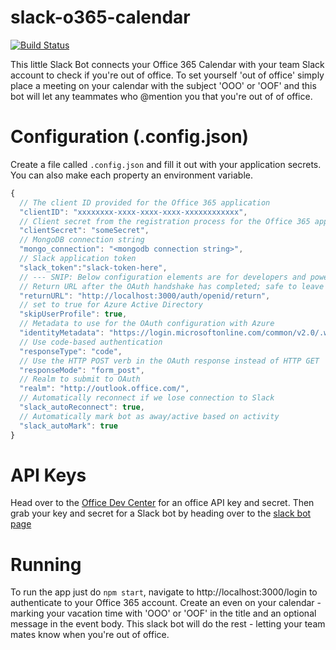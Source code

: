 # slack-o365-calendar
[![Build Status](https://travis-ci.org/sedouard/slack-o365-calendar.svg?branch=master)](https://travis-ci.org/sedouard/slack-o365-calendar)

This little Slack Bot connects your Office 365 Calendar with your team Slack account to check if you're out of office. To set yourself 'out of office' simply place a meeting on your calendar with the subject 'OOO' or 'OOF' and this bot will let any teammates who @mention you that you're out of of office.

# Configuration (.config.json)

Create a file called `.config.json` and fill it out with your application secrets. You can also make each property an environment variable.

```js
{
  // The client ID provided for the Office 365 application
  "clientID": "xxxxxxxx-xxxx-xxxx-xxxx-xxxxxxxxxxxx",
  // Client secret from the registration process for the Office 365 application
  "clientSecret": "someSecret",
  // MongoDB connection string
  "mongo_connection": "<mongodb connection string>",
  // Slack application token
  "slack_token":"slack-token-here",
  // --- SNIP: Below configuration elements are for developers and power users ---
  // Return URL after the OAuth handshake has completed; safe to leave default
  "returnURL": "http://localhost:3000/auth/openid/return",
  // set to true for Azure Active Directory
  "skipUserProfile": true,
  // Metadata to use for the OAuth configuration with Azure 
  "identityMetadata": "https://login.microsoftonline.com/common/v2.0/.well-known/openid-configuration",
  // Use code-based authentication
  "responseType": "code",
  // Use the HTTP POST verb in the OAuth response instead of HTTP GET 
  "responseMode": "form_post",
  // Realm to submit to OAuth
  "realm": "http://outlook.office.com/",
  // Automatically reconnect if we lose connection to Slack
  "slack_autoReconnect": true,
  // Automatically mark bot as away/active based on activity
  "slack_autoMark": true
}
```

# API Keys

Head over to the [Office Dev Center](http://dev.office.com/) for an office API key and secret. Then grab your key and secret for a Slack bot by heading over to the [slack bot page](https://api.slack.com/bot-users)

# Running

To run the app just do `npm start`, navigate to http://localhost:3000/login to authenticate to your Office 365 account. Create an even on your calendar - marking your vacation time with 'OOO' or 'OOF' in the title and an optional message in the event body. This slack bot will do the rest - letting your team mates know when you're out of office.
